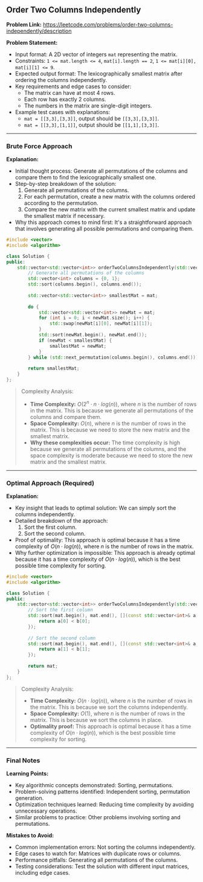 ## Order Two Columns Independently

**Problem Link:** https://leetcode.com/problems/order-two-columns-independently/description

**Problem Statement:**
- Input format: A 2D vector of integers `mat` representing the matrix.
- Constraints: `1 <= mat.length <= 4`, `mat[i].length == 2`, `1 <= mat[i][0], mat[i][1] <= 9`.
- Expected output format: The lexicographically smallest matrix after ordering the columns independently.
- Key requirements and edge cases to consider:
  - The matrix can have at most 4 rows.
  - Each row has exactly 2 columns.
  - The numbers in the matrix are single-digit integers.
- Example test cases with explanations:
  - `mat = [[3,3],[3,3]]`, output should be `[[3,3],[3,3]]`.
  - `mat = [[3,3],[1,1]]`, output should be `[[1,1],[3,3]]`.

---

### Brute Force Approach

**Explanation:**
- Initial thought process: Generate all permutations of the columns and compare them to find the lexicographically smallest one.
- Step-by-step breakdown of the solution:
  1. Generate all permutations of the columns.
  2. For each permutation, create a new matrix with the columns ordered according to the permutation.
  3. Compare the new matrix with the current smallest matrix and update the smallest matrix if necessary.
- Why this approach comes to mind first: It's a straightforward approach that involves generating all possible permutations and comparing them.

```cpp
#include <vector>
#include <algorithm>

class Solution {
public:
    std::vector<std::vector<int>> orderTwoColumnsIndependently(std::vector<std::vector<int>>& mat) {
        // Generate all permutations of the columns
        std::vector<int> columns = {0, 1};
        std::sort(columns.begin(), columns.end());
        
        std::vector<std::vector<int>> smallestMat = mat;
        
        do {
            std::vector<std::vector<int>> newMat = mat;
            for (int i = 0; i < newMat.size(); i++) {
                std::swap(newMat[i][0], newMat[i][1]);
            }
            std::sort(newMat.begin(), newMat.end());
            if (newMat < smallestMat) {
                smallestMat = newMat;
            }
        } while (std::next_permutation(columns.begin(), columns.end()));
        
        return smallestMat;
    }
};
```

> Complexity Analysis:
> - **Time Complexity:** $O(2^n \cdot n \cdot log(n))$, where $n$ is the number of rows in the matrix. This is because we generate all permutations of the columns and compare them.
> - **Space Complexity:** $O(n)$, where $n$ is the number of rows in the matrix. This is because we need to store the new matrix and the smallest matrix.
> - **Why these complexities occur:** The time complexity is high because we generate all permutations of the columns, and the space complexity is moderate because we need to store the new matrix and the smallest matrix.

---

### Optimal Approach (Required)

**Explanation:**
- Key insight that leads to optimal solution: We can simply sort the columns independently.
- Detailed breakdown of the approach:
  1. Sort the first column.
  2. Sort the second column.
- Proof of optimality: This approach is optimal because it has a time complexity of $O(n \cdot log(n))$, where $n$ is the number of rows in the matrix.
- Why further optimization is impossible: This approach is already optimal because it has a time complexity of $O(n \cdot log(n))$, which is the best possible time complexity for sorting.

```cpp
#include <vector>
#include <algorithm>

class Solution {
public:
    std::vector<std::vector<int>> orderTwoColumnsIndependently(std::vector<std::vector<int>>& mat) {
        // Sort the first column
        std::sort(mat.begin(), mat.end(), [](const std::vector<int>& a, const std::vector<int>& b) {
            return a[0] < b[0];
        });
        
        // Sort the second column
        std::sort(mat.begin(), mat.end(), [](const std::vector<int>& a, const std::vector<int>& b) {
            return a[1] < b[1];
        });
        
        return mat;
    }
};
```

> Complexity Analysis:
> - **Time Complexity:** $O(n \cdot log(n))$, where $n$ is the number of rows in the matrix. This is because we sort the columns independently.
> - **Space Complexity:** $O(1)$, where $n$ is the number of rows in the matrix. This is because we sort the columns in place.
> - **Optimality proof:** This approach is optimal because it has a time complexity of $O(n \cdot log(n))$, which is the best possible time complexity for sorting.

---

### Final Notes

**Learning Points:**
- Key algorithmic concepts demonstrated: Sorting, permutations.
- Problem-solving patterns identified: Independent sorting, permutation generation.
- Optimization techniques learned: Reducing time complexity by avoiding unnecessary operations.
- Similar problems to practice: Other problems involving sorting and permutations.

**Mistakes to Avoid:**
- Common implementation errors: Not sorting the columns independently.
- Edge cases to watch for: Matrices with duplicate rows or columns.
- Performance pitfalls: Generating all permutations of the columns.
- Testing considerations: Test the solution with different input matrices, including edge cases.
